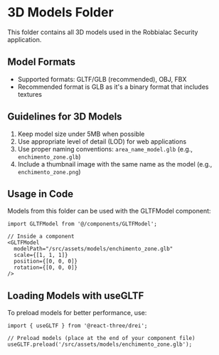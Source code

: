 
# 3D Models Folder

This folder contains all 3D models used in the Robbialac Security application.

## Model Formats

- Supported formats: GLTF/GLB (recommended), OBJ, FBX
- Recommended format is GLB as it's a binary format that includes textures

## Guidelines for 3D Models

1. Keep model size under 5MB when possible
2. Use appropriate level of detail (LOD) for web applications
3. Use proper naming conventions: `area_name_model.glb` (e.g., `enchimento_zone.glb`)
4. Include a thumbnail image with the same name as the model (e.g., `enchimento_zone.png`)

## Usage in Code

Models from this folder can be used with the GLTFModel component:

```tsx
import GLTFModel from '@/components/GLTFModel';

// Inside a component
<GLTFModel 
  modelPath="/src/assets/models/enchimento_zone.glb"
  scale={[1, 1, 1]}
  position={[0, 0, 0]}
  rotation={[0, 0, 0]}
/>
```

## Loading Models with useGLTF

To preload models for better performance, use:

```tsx
import { useGLTF } from '@react-three/drei';

// Preload models (place at the end of your component file)
useGLTF.preload('/src/assets/models/enchimento_zone.glb');
```
